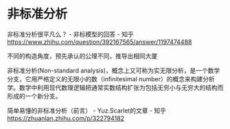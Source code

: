 

# 非标准分析



非标准分析很平凡么？ - 非标模型的回答 - 知乎
https://www.zhihu.com/question/392167565/answer/1197474488

不同的构造角度，预先承认的公理不同，推导出相同大厦



非标准分析(Non-standard analysis)，概念上又可称为实无限分析，是一个数学分支，它用严格定义的无限小的数（infinitesimal number）的概念来构建分析学。数学中利用现代数理逻辑把通常实数结构扩张为包括无穷小与无穷大的结构而形成的一个新分支。



简单易懂的非标准分析（前言） - Yuz.Scarlet的文章 - 知乎
https://zhuanlan.zhihu.com/p/322794182
